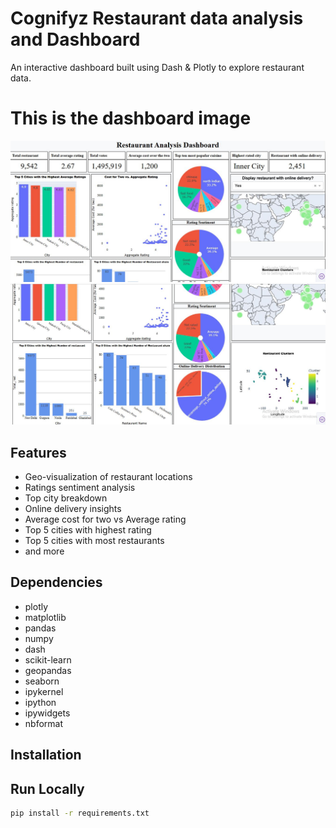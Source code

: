 # Cognifyz Restaurant data analysis and Dashboard

An interactive dashboard built using Dash & Plotly to explore restaurant data.

# This is the dashboard image
![Dashboard image 1](plot_screenshot1.JPG)
![Dashboard image 2](plot_screenshot2.JPG)
## Features
- Geo-visualization of restaurant locations
- Ratings sentiment analysis
- Top city breakdown
- Online delivery insights
- Average cost for two vs Average rating
- Top 5 cities with highest rating
- Top 5 cities with most restaurants 
- and more

## Dependencies

- plotly
- matplotlib
- pandas
- numpy
- dash
- scikit-learn
- geopandas
- seaborn
- ipykernel
- ipython
- ipywidgets
- nbformat

## Installation
## Run Locally
```bash
pip install -r requirements.txt

